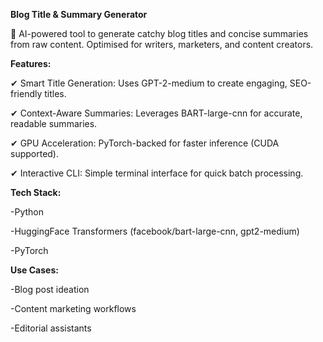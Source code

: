 **Blog Title & Summary Generator**

🚀 AI-powered tool to generate catchy blog titles and concise summaries from raw content. Optimised for writers, marketers, and content creators.

**Features:**

✔ Smart Title Generation: Uses GPT-2-medium to create engaging, SEO-friendly titles.

✔ Context-Aware Summaries: Leverages BART-large-cnn for accurate, readable summaries.

✔ GPU Acceleration: PyTorch-backed for faster inference (CUDA supported).

✔ Interactive CLI: Simple terminal interface for quick batch processing.

**Tech Stack:**

-Python

-HuggingFace Transformers (facebook/bart-large-cnn, gpt2-medium)

-PyTorch

**Use Cases:**

-Blog post ideation

-Content marketing workflows

-Editorial assistants
